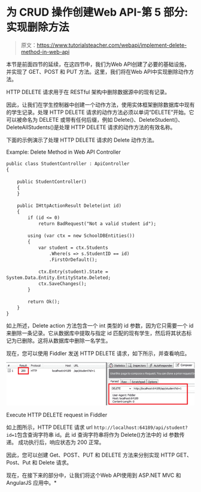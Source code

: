 # 为 CRUD 操作创建Web API-第 5 部分:实现删除方法

> 原文：<https://www.tutorialsteacher.com/webapi/implement-delete-method-in-web-api>

本节是前面四节的延续，在这四节中，我们为Web API创建了必要的基础设施，并实现了 GET、POST 和 PUT 方法。这里，我们将在Web API中实现删除动作方法。

HTTP DELETE 请求用于在 RESTful 架构中删除数据源中的现有记录。

因此，让我们在学生控制器中创建一个动作方法，使用实体框架删除数据库中现有的学生记录。处理 HTTP DELETE 请求的动作方法必须以单词“DELETE”开始。它可以被命名为 DELETE 或带有任何后缀，例如 Delete()、DeleteStudent()、DeleteAllStudents()是处理 HTTP DELETE 请求的动作方法的有效名称。

下面的示例演示了处理 HTTP DELETE 请求的 Delete 动作方法。

Example: Delete Method in Web API Controller 

```
public class StudentController : ApiController
{

    public StudentController()
    {
    }

    public IHttpActionResult Delete(int id)
    {
        if (id <= 0)
            return BadRequest("Not a valid student id");

        using (var ctx = new SchoolDBEntities())
        {
            var student = ctx.Students
                .Where(s => s.StudentID == id)
                .FirstOrDefault();

            ctx.Entry(student).State = System.Data.Entity.EntityState.Deleted;
            ctx.SaveChanges();
        }

        return Ok();
    }
} 
```

如上所述，Delete action 方法包含一个 int 类型的 id 参数，因为它只需要一个 id 来删除一条记录。它从数据库中提取与指定 id 匹配的现有学生，然后将其状态标记为已删除。这将从数据库中删除一名学生。

现在，您可以使用 Fiddler 发送 HTTP DELETE 请求，如下所示，并查看响应。

[![](img/bdd611b90a3a6733a2ac7a28e5ec5e7e.png)](../../Content/images/webapi/fiddler-delete-request.png)

Execute HTTP DELETE request in Fiddler



如上图所示，HTTP DELETE 请求 url `http://localhost:64189/api/student?id=1`包含查询字符串 id。此 id 查询字符串将作为 Delete()方法中的 id 参数传递。 成功执行后，响应状态为 200 正常。

因此，您可以创建 Get、POST、PUT 和 DELETE 方法来分别实现 HTTP GET、Post、Put 和 Delete 请求。

现在，在接下来的部分中，让我们将这个Web API使用到 ASP.NET MVC 和 AngularJS 应用中。*